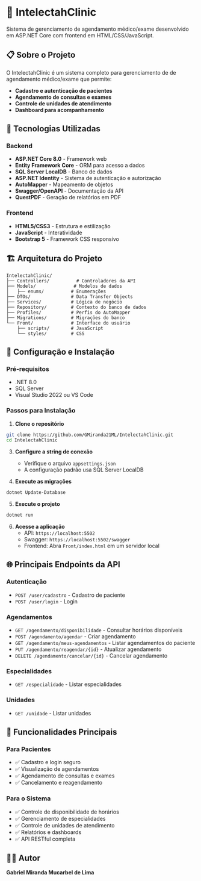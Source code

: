 # 🏥 IntelectahClinic

Sistema de gerenciamento de agendamento médico/exame desenvolvido em ASP.NET Core com frontend em HTML/CSS/JavaScript.

## 📋 Sobre o Projeto

O IntelectahClinic é um sistema completo para gerenciamento de de agendamento médico/exame que permite:

- **Cadastro e autenticação de pacientes**
- **Agendamento de consultas e exames**
- **Controle de unidades de atendimento**
- **Dashboard para acompanhamento**

## 🚀 Tecnologias Utilizadas

### Backend
- **ASP.NET Core 8.0** - Framework web
- **Entity Framework Core** - ORM para acesso a dados
- **SQL Server LocalDB** - Banco de dados
- **ASP.NET Identity** - Sistema de autenticação e autorização
- **AutoMapper** - Mapeamento de objetos
- **Swagger/OpenAPI** - Documentação da API
- **QuestPDF** - Geração de relatórios em PDF

### Frontend
- **HTML5/CSS3** - Estrutura e estilização
- **JavaScript** - Interatividade
- **Bootstrap 5** - Framework CSS responsivo

## 🏗️ Arquitetura do Projeto

```
IntelectahClinic/
├── Controllers/          # Controladores da API
├── Models/              # Modelos de dados
│   ├── enums/          # Enumerações
├── DTOs/               # Data Transfer Objects
├── Services/           # Lógica de negócio
├── Repository/         # Contexto do banco de dados
├── Profiles/           # Perfis do AutoMapper
├── Migrations/         # Migrações do banco
└── Front/              # Interface do usuário
    ├── scripts/        # JavaScript
    └── styles/         # CSS
```

## 🔧 Configuração e Instalação

### Pré-requisitos
- .NET 8.0
- SQL Server
- Visual Studio 2022 ou VS Code

### Passos para Instalação

1. **Clone o repositório**
```bash
git clone https://github.com/GMiranda21ML/IntelectahClinic.git
cd IntelectahClinic
```

3. **Configure a string de conexão**
   - Verifique o arquivo `appsettings.json`
   - A configuração padrão usa SQL Server LocalDB

4. **Execute as migrações**
```bash
dotnet Update-Database
```

5. **Execute o projeto**
```bash
dotnet run
```

6. **Acesse a aplicação**
   - API: `https://localhost:5502`
   - Swagger: `https://localhost:5502/swagger`
   - Frontend: Abra `Front/index.html` em um servidor local

## 🌐 Principais Endpoints da API

### Autenticação
- `POST /user/cadastro` - Cadastro de paciente
- `POST /user/login` - Login

### Agendamentos
- `GET /agendamento/disponibilidade` - Consultar horários disponíveis
- `POST /agendamento/agendar` - Criar agendamento
- `GET /agendamento/meus-agendamentos` - Listar agendamentos do paciente
- `PUT /agendamento/reagendar/{id}` - Atualizar agendamento
- `DELETE /agendamento/cancelar/{id}` - Cancelar agendamento

### Especialidades
- `GET /especialidade` - Listar especialidades

### Unidades
- `GET /unidade` - Listar unidades

## 📝 Funcionalidades Principais

### Para Pacientes
- ✅ Cadastro e login seguro
- ✅ Visualização de agendamentos
- ✅ Agendamento de consultas e exames
- ✅ Cancelamento e reagendamento

### Para o Sistema
- ✅ Controle de disponibilidade de horários
- ✅ Gerenciamento de especialidades
- ✅ Controle de unidades de atendimento
- ✅ Relatórios e dashboards
- ✅ API RESTful completa

## 👨‍💻 Autor

**Gabriel Miranda Mucarbel de Lima**
